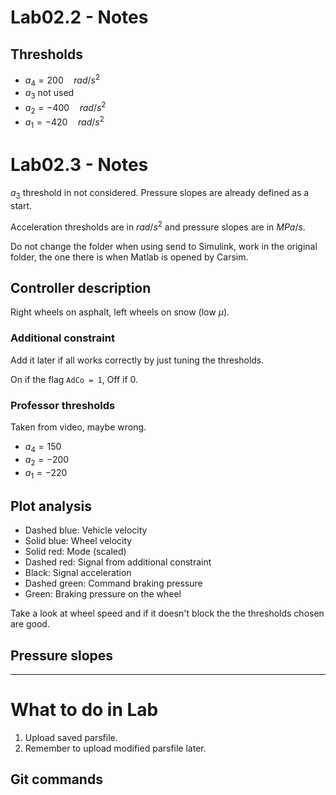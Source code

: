 # Lab02.2 - Notes

## Thresholds

- $a_4 = 200 \quad rad/s^2$
- $a_3$ not used
- $a_2 = -400 \quad rad/s^2$
- $a_1 = -420 \quad rad/s^2$

# Lab02.3 - Notes

$a_3$ threshold in not considered.
Pressure slopes are already defined as a start.

Acceleration thresholds are in $rad/s^2$ and pressure slopes are in $MPa/s$.

Do not change the folder when using send to Simulink, work in the original folder, the one there is when Matlab is opened by Carsim.

## Controller description

Right wheels on asphalt, left wheels on snow (low $\mu$).

### Additional constraint
Add it later if all works correctly by just tuning the thresholds.

On if the flag `AdCo = 1`, Off if 0. 

### Professor thresholds
Taken from video, maybe wrong.

- $a_4 = 150$
- $a_2 = -200$
- $a_1 = -220$

## Plot analysis
- Dashed blue: Vehicle velocity
- Solid blue: Wheel velocity
- Solid red: Mode (scaled)
- Dashed red: Signal from additional constraint
- Black: Signal acceleration
- Dashed green: Command braking pressure
- Green: Braking pressure on the wheel

Take a look at wheel speed and if it doesn't block the the thresholds chosen are good.


## Pressure slopes

---

# What to do in Lab
1. Upload saved parsfile.
2. Remember to upload modified parsfile later.
## Git commands


